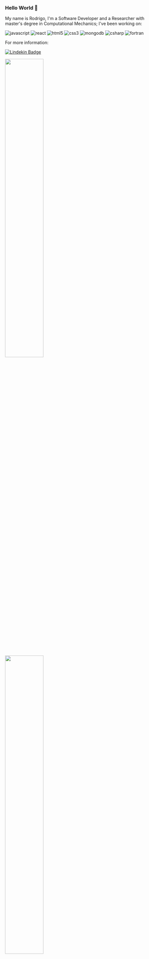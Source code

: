<h3>Hello World 👋</h3>
My name is Rodrigo, I'm a Software Developer and a Researcher with master's degree in Computational Mechanics;
I've been working on:


![javascript](https://user-images.githubusercontent.com/106849328/191318900-3dafb13d-0756-4742-9c48-90c9965015cd.svg)
![react](https://user-images.githubusercontent.com/106849328/191319144-5b7573f4-4faf-48c4-9115-af343fc6285e.svg)
![html5](https://user-images.githubusercontent.com/106849328/191319340-2422834e-b30e-439e-a88a-2c0e33aea131.svg)
![css3](https://user-images.githubusercontent.com/106849328/191319542-c8907330-7908-4ab3-a35d-53b99423f1cd.svg)
![mongodb](https://user-images.githubusercontent.com/106849328/191319783-2cd32a3d-5541-4c4f-945e-bc35d71ffaf5.svg)
![csharp](https://user-images.githubusercontent.com/106849328/191320017-974752e7-7335-455b-9920-cd0cd7872de5.svg)
![fortran](https://user-images.githubusercontent.com/106849328/191320138-4bde83b0-d084-44b8-81b4-1cbc4cce6f55.svg)





<div>For more information:</div>

[![Lindekin Badge](https://img.shields.io/badge/LinkedIn-0077B5?style=for-the-badge&logo=linkedin&logoColor=white&link=https://www.linkedin.com/in/rodrigo-vieira-fonseca-12b515b9/)](https://www.linkedin.com/in/rodrigo-vieira-fonseca-12b515b9/)

  <img width='50%' align='left' src="https://github-readme-stats.vercel.app/api?username=rodrigovf2102&count_private=true&show_icons=true"/>
  <img width='50%' align='left' src="https://github-readme-stats.vercel.app/api/top-langs/?username=rodrigovf2102&langs_count=10"/>




